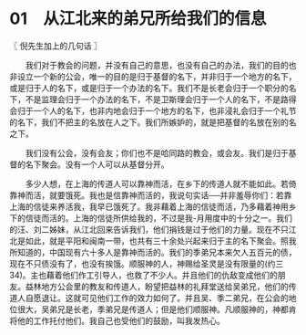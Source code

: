 # 01　从江北来的弟兄所给我们的信息



〖 倪先生加上的几句话 〗

　　我们对于教会的问题，并没有自己的意思，也没有自己的办法，我们的目的也非设立一个新的公会，唯一的目的是归于基督的名下，并非归于一个地方的名下，或是归于人的名下，或是归于一个办法的名下。我们不是长老会归于一个职分的名下，不是监理会归于一个办法的名下，不是卫斯理会归于一个人的名下，不是路得会归于一个人的名下，也非内地会归于一个地方的名下，也非浸礼会归于一个礼节的名下，我们不把主的名放在人之下。我们所嫉妒的，就是把基督的名放在别的名之下。

　　我们没有公会，没有会友；你们也不是哈同路的教会，或会友。我们是归于基督的名下聚会。没有一个人可以从基督分开。

　　多少人想，在上海的传道人可以靠神而活，在乡下的传道人就不能如此。若倚靠神而活，就要饿死。我也是信靠神而活的，我说句实话──并非羞辱你们：若靠上海的信徒来养活我，我早已饿死了。我非藉着上海的信徒而活，乃多藉着神用乡下的信徒而活的。上海的信徒所供给我的，不过是我-月用度中的十分之一。我们的汪、刘二姊妹，从江北回来告诉我们，他们捐钱是过于他们的力量。现在不只江北是如此，就是平阳和闽南一带，也共有三十余处兴起来归于主的名下聚会。照我所知道的，中国现有六十多人是靠神而活的。我们的季弟兄本来欠人五百元的债，现在不只债没有了，也没有挨饿。顺服神的人，神赐给圣灵是没有限量的(约三34)。主也藉着他们作工引导人，也救了不少人。并且他们的仇敌变成他们的朋友。益林地方公会里的教友和传道人，盼望把益林的礼拜堂送给吴弟兄，他们的传道人自愿退让。这就可见他们工作的效力如何了。并且吴、季二弟兄，在公会的地位很大，吴弟兄是长老，季弟兄是传道人；但是他们顺服神。凡顺服神的，神都肯将他的工作托付他们。我自己也受他们的鼓励，叫我发热心。


